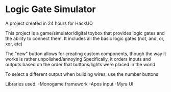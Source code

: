 # Logic Gate Simulator

A project created in 24 hours for HackUO

This project is a game/simulator/digital toybox that provides logic gates and the ability to connect them.
It includes all the basic logic gates (not, and, or, xor, etc)

The "new" button allows for creating custom components, though the way it works is rather unpolished/annoying
Specifically, it orders inputs and outputs based on the order that buttons/lights were placed in the world

To select a different output when building wires, use the number buttons

Libraries used:
-Monogame framework
-Apos input
-Myra UI